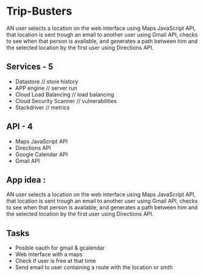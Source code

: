 # Trip-Busters
AN user selects a location on the web interface using Maps JavaScript API, that location is sent trough an email to another user using Gmail API, checks to see when that person is available, and generates a path between him and the selected location by the first user using Directions API.

## Services - 5
- Datastore                 // store history
- APP engine                // server run
- Cloud Load Balancing      // load balancing
- Cloud Security Scanner    // vulnerabilities
- Stackdriver               // metrics

## API - 4
- Maps JavaScript API
- Directions API 
- Google Calendar API
- Gmail API

## App idea : 
AN user selects a location on the web interface using Maps JavaScript API, that location is sent trough an email to another user using Gmail API, checks to see when that person is available, and generates a path between him and the selected location by the first user using Directions API.

## Tasks
 - Posible oauth for gmail & gcalendar
 - Web interface with a maps 
 - Check if user is free at that time
 - Send email to user containing a route with the location or smth